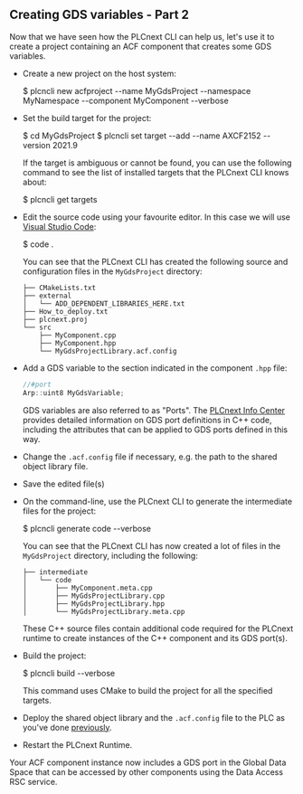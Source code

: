 ## Creating GDS variables - Part 2

Now that we have seen how the PLCnext CLI can help us, let's use it to create a project containing an ACF component that creates some GDS variables.

- Create a new project on the host system:

  $ plcncli new acfproject --name MyGdsProject --namespace MyNamespace --component MyComponent --verbose

- Set the build target for the project:

  $ cd MyGdsProject
  $ plcncli set target --add --name AXCF2152 --version 2021.9

  If the target is ambiguous or cannot be found, you can use the following command to see the list of installed targets that the PLCnext CLI knows about:

  $ plcncli get targets

- Edit the source code using your favourite editor. In this case we will use [Visual Studio Code][vs-code]:

  $ code .

  You can see that the PLCnext CLI has created the following source and configuration files in the `MyGdsProject` directory:

    ```text
    ├── CMakeLists.txt
    ├── external
    │   └── ADD_DEPENDENT_LIBRARIES_HERE.txt
    ├── How_to_deploy.txt
    ├── plcnext.proj
    └── src
        ├── MyComponent.cpp
        ├── MyComponent.hpp
        └── MyGdsProjectLibrary.acf.config
    ```

- Add a GDS variable to the section indicated in the component `.hpp` file:

  ```cpp
  //#port
  Arp::uint8 MyGdsVariable;
  ```

  GDS variables are also referred to as "Ports". The [PLCnext Info Center][info-center] provides detailed information on GDS port definitions in C++ code, including the attributes that can be applied to GDS ports defined in this way.

- Change the `.acf.config` file if necessary, e.g. the path to the shared object library file.

- Save the edited file(s)

- On the command-line, use the PLCnext CLI to generate the intermediate files for the project:

  $ plcncli generate code --verbose

  You can see that the PLCnext CLI has now created a lot of files in the `MyGdsProject` directory, including the following:

    ```text
    ├── intermediate
    │   └── code
    │       ├── MyComponent.meta.cpp
    │       ├── MyGdsProjectLibrary.cpp
    │       ├── MyGdsProjectLibrary.hpp
    │       └── MyGdsProjectLibrary.meta.cpp
    ```

  These C++ source files contain additional code required for the PLCnext runtime to create instances of the C++ component and its GDS port(s).

- Build the project:

  $ plcncli build --verbose

  This command uses CMake to build the project for all the specified targets.

- Deploy the shared object library and the `.acf.config` file to the PLC as you've done [previously][simple-component].

- Restart the PLCnext Runtime.

Your ACF component instance now includes a GDS port in the Global Data Space that can be accessed by other components using the Data Access RSC service.

[vs-code]: https://code.visualstudio.com/
[info-center]: https://www.plcnext.help/te/Programming/Cpp/Cpp_program_structure/IComponent_and_IProgram.htm
[simple-component]: ch04-01-simple-component.md
